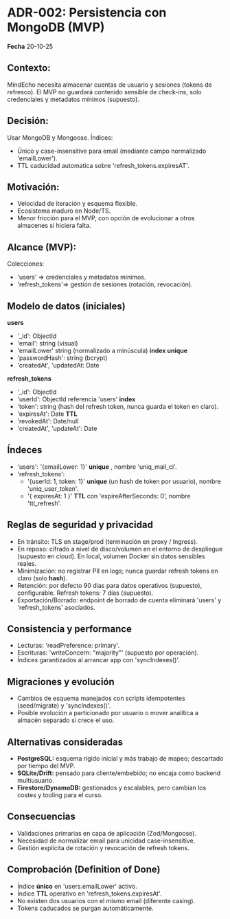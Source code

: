 # ADR-002: Persistencia con MongoDB (MVP)
**Fecha** 20-10-25

## Contexto:
MindEcho necesita almacenar cuentas de usuario y sesiones (tokens de refresco). 
El MVP no guardará contenido sensible de check-ins, solo credenciales y metadatos mínimos (supuesto).

## Decisión:
Usar MongoDB y Mongoose. Índices:
- Único y case-insensitive para email (mediante campo normalizado 'emailLower').
- TTL caducidad automatica sobre 'refresh_tokens.expiresAT'.

## Motivación:
- Velocidad de iteración y esquema flexible.
- Ecosistema maduro en Node/TS.
- Menor fricción para el MVP, con opción de evolucionar a otros almacenes si hiciera falta.

## Alcance (MVP):
Colecciones:
- 'users' => credenciales y metadatos mínimos.
- 'refresh_tokens'=> gestión de sesiones (rotación, revocación).

## Modelo de datos (iniciales)
**users**
- '_id': ObjectId
- 'email': string (visual)
- 'emailLower' string (normalizado a minúscula) **index unique**
- 'passwordHash': string (bcrypt)
- 'createdAt', 'updatedAt: Date

**refresh_tokens**
- '_id': ObjectId
- 'userId': ObjectId referencia 'users' **index**
- 'token': string (hash del refresh token, nunca guarda el token en claro).
- 'expiresAt': Date **TTL**
- 'revokedAt': Date/null
- 'createdAt', 'updateAt': Date

## Índeces
- 'users': '{emailLower: 1}' **unique** , nombre 'uniq_mail_ci'.
- 'refresh_tokens':
    - '{userId: 1, token: 1}' **unique** (un hash de token por usuario), nombre 'uniq_user_token'.
    - '{ expiresAt: 1 }' **TTL** con 'expireAfterSeconds: 0', nombre 'ttl_refresh'.

## Reglas de seguridad y privacidad
- En tránsito: TLS en stage/prod (terminación en proxy / Ingress).
- En reposo: cifrado a nivel de disco/volumen en el entorno de despliegue (supuesto en cloud). En local, volumen Docker sin datos sensibles reales.
- Minimización: no registrar PII en logs; nunca guardar refresh tokens en claro (solo **hash**).
- Retención: por defecto 90 días para datos operativos (supuesto), configurable. Refresh tokens: 7 días (supuesto).
- Exportación/Borrado: endpoint de borrado de cuenta eliminará 'users' y 'refresh_tokens' asociados.

## Consistencia y performance
- Lecturas: 'readPreference: primary'.
- Escrituras: 'writeConcern: "majority"' (supuesto por operación).
- Índices garantizados al arrancar app con 'syncIndexes()'.

## Migraciones y evolución
- Cambios de esquema manejados con scripts idempotentes (seed/migrate) y 'syncIndexes()'.
- Posible evolución a particionado por usuario o mover analítica a almacén separado si crece el uso.

## Alternativas consideradas
- **PostgreSQL:** esquema rígido inicial y más trabajo de mapeo; descartado por tiempo del MVP.
- **SQLite/Drift:** pensado para cliente/embebido; no encaja como backend multiusuario.
- **Firestore/DynamoDB:** gestionados y escalables, pero cambian los costes y tooling para el curso.

## Consecuencias
- Validaciones primarias en capa de aplicación (Zod/Mongoose).
- Necesidad de normalizar email para unicidad case-insensitive.
- Gestión explícita de rotación y revocación de refresh tokens.

## Comprobación (Definition of Done)
- Índice **único** en 'users.emailLower' activo.
- Índice **TTL** operativo en 'refresh_tokens.expiresAt'.
- No existen dos usuarios con el mismo email (diferente casing).
- Tokens caducados se purgan automáticamente.
